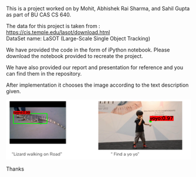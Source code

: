 
This is a project worked on by Mohit, Abhishek Rai Sharma, and Sahil Gupta as part of BU CAS CS 640. 

The data for this project is taken from : https://cis.temple.edu/lasot/download.html  
  DataSet name: LaSOT (Large-Scale Single Object Tracking)

We have provided the code in the form of iPython notebook. Please download the notebook provided to recreate the project. 

We have also provided our report and presentation for reference and you can find them in the repository.

After implementation it chooses the image according to the text description given.

<img src="docs/Screen Shot 2019-07-11 at 12.58.25 PM.png"> 

Thanks
